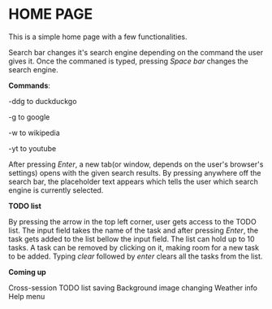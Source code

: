 # HOME PAGE

This is a simple home page with a few functionalities.

Search bar changes it's search engine depending on the command the user gives it.
Once the commaned is typed, pressing _Space bar_ changes the search engine.

**Commands**:

-ddg to duckduckgo

-g to google

-w to wikipedia

-yt to youtube

After pressing _Enter_, a new tab(or window, depends on the user's browser's settings) opens with the given search results.
By pressing anywhere off the search bar, the placeholder text appears which tells the user which search engine is currently selected.

**TODO list**

By pressing the arrow in the top left corner, user gets access to the TODO list.
The input field takes the name of the task and after pressing _Enter_, the task gets added to the list bellow the input field.
The list can hold up to 10 tasks.
A task can be removed by clicking on it, making room for a new task to be added.
Typing _clear_ followed by _enter_ clears all the tasks from the list.

**Coming up**

Cross-session TODO list saving
Background image changing
Weather info
Help menu